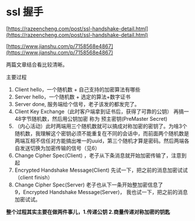 # ssl 握手

[https://razeencheng.com/post/ssl-handshake-detail.html](https://razeencheng.com/post/ssl-handshake-detail.html)

[https://www.jianshu.com/p/7158568e4867](https://www.jianshu.com/p/7158568e4867)

两篇文章结合看比较清晰。

主要过程  
1. Client hello，一个随机数 + 自己支持的加密算法有哪些  
2. Server hello，一个随机数 + 选定的算法+数字证书  
3. Server done,  服务端给个信号，老子该发的都发完了。  
4. Client Key Exchange（此时客户端拿到证书后，获得了可靠的公钥） 再搞一48字节随机数，然后用公钥加密 称为 预主密钥\(PreMaster Secret\)  
5. （内心活动）此时两端用三个随机数就可以搞成对称加密的密钥了。为啥3个随机数，我理解这个密钥必须不能重复在不同的会话中，而前面两个随机数是两端互相不信任对方能搞出唯一的uuid，第三个随机才算是密码。然后两端各自发送切换为加密传输的信号（见6）  
6. Change Cipher Spec\(Client\) ，老子从下条消息就开始加密传输了，注意到起  
7. Encrypted Handshake Message\(Client\) 先试一下，把之前的消息加密试试（client finish）  
 8. Change Cipher Spec\(Server\) 老子也从下一条开始整加密信息了  
9，Encrypted Handshake Message\(Server\)， 我也试一下，把之前的消息加密试试。

**整个过程其实主要在做两件事儿，1.传递公钥 2.商量传递对称加密的钥匙**

